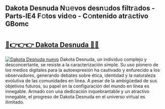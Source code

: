 ## Dakota Desnuda N𝚞𝚎vos desn𝚞dos filtr𝚊dos - Parts-lE4 F𝚘tos vid𝚎o - C𝚘ntenido atr𝚊ctivo GBomc

# <h2><a href="http://mb5uqc8.tromn.icu/?c=Dakota+Desnuda">🔗👉👉👉 Dakota Desnuda 🔗🔗</a></h2>

[![Dakota Desnuda nuevo](https://i.imgur.com/pEAQMta.gif)](http://mb5uqc8.tromn.icu/?c=Dakota+Desnuda)
Dakota Desnuda, un individuo complejo y desconcertante, se resiste a la caracterización simple. Su uso pionero de los medios digitales para la autoexpresión ha cautivado y enfurecido a los observadores, generando debates sobre ética, identidad y la naturaleza evolutiva de las comunidades en línea. A pesar de la ambigüedad de sus objetivos futuros, su papel en la configuración del mundo en línea es innegable. Armado con una dedicación inquebrantable y un atractivo innegable, el progreso de Dakota Desnuda en el universo virtual es ilimitado.

